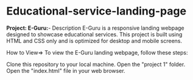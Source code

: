 # Educational-service-landing-page

**Project: E-Guru:**- Description E-Guru is a responsive landing webpage designed to showcase educational services. This project is built using HTML and CSS only and is optimized for desktop and mobile screens.

How to View=> To view the E-Guru landing webpage, follow these steps:

Clone this repository to your local machine. Open the "project 1" folder. Open the "index.html" file in your web browser.
